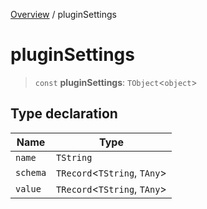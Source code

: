 [Overview](../index.md) / pluginSettings

# pluginSettings

> `const` **pluginSettings**: `TObject`\<`object`\>

## Type declaration

| Name | Type |
| ------ | ------ |
| `name` | `TString` |
| `schema` | `TRecord`\<`TString`, `TAny`\> |
| `value` | `TRecord`\<`TString`, `TAny`\> |

